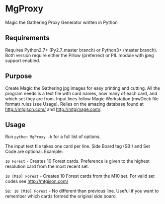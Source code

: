 # MgProxy
Magic the Gathering Proxy Generator written in Python

## Requirements
Requires Python2.7+ (Py2.7_master branch) or Python3+ (master branch). 
Both version require either the Pillow (preferred) or PIL module with jpeg support enabled.

## Purpose
Create Magic the Gathering jpg images for easy printing and cutting. 
All the program needs is a text file with card names, how many of each card, and which set they are from.
Input lines follow Magic Workstation (mwDeck file format) rules (see Usage).
Relies on the amazing database found at http://mtgjson.com/ and http://mtgimage.com/.

## Usage
Run `python MgProxy -h` for a full list of options.

The input text file takes one card per line. Side Board tag (SB:) and Set Code are optional. Example:

`10 Forest` - Creates 10 Forest cards. Preference is given to the highest resolution card from the most recent set.

`10 [M10] Forest` - Creates 10 Forest cards from the M10 set. For valid set codes see http://mtgjson.com/

`SB: 10 [M10] Forest` - No different than previous line. Useful if you want to remember which cards formed the original side board.
